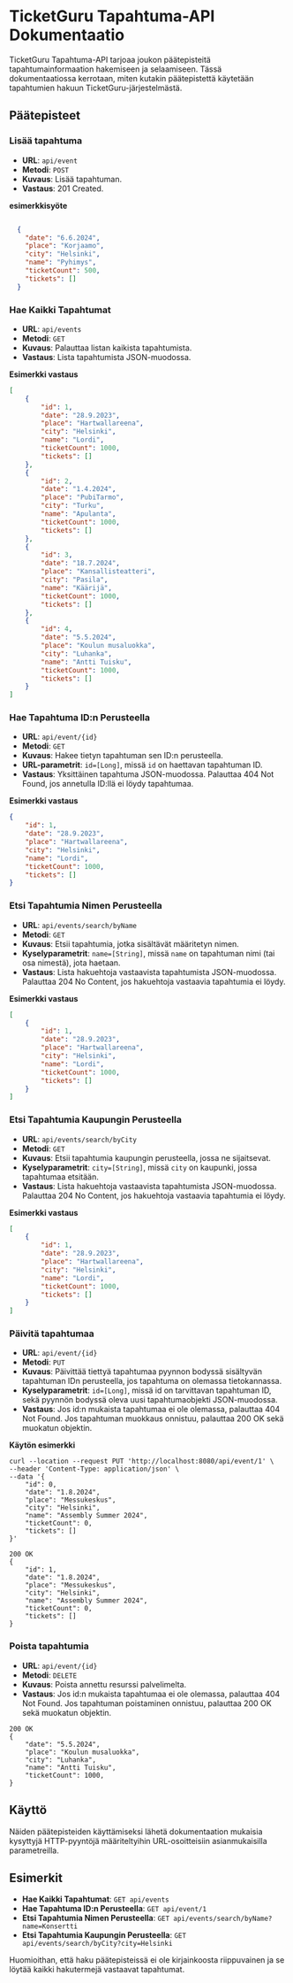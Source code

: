 
# TicketGuru Tapahtuma-API Dokumentaatio

TicketGuru Tapahtuma-API tarjoaa joukon päätepisteitä tapahtumainformaation hakemiseen ja selaamiseen. Tässä dokumentaatiossa kerrotaan, miten kutakin päätepistettä käytetään tapahtumien hakuun TicketGuru-järjestelmästä.

## Päätepisteet
### Lisää tapahtuma

- **URL**: `api/event`
- **Metodi**: `POST`
- **Kuvaus**: Lisää tapahtuman.
- **Vastaus**: 201 Created.

**esimerkkisyöte**
```json

  {
    "date": "6.6.2024",
    "place": "Korjaamo",
    "city": "Helsinki",
    "name": "Pyhimys",
    "ticketCount": 500,
    "tickets": []
  }

```

### Hae Kaikki Tapahtumat

- **URL**: `api/events`
- **Metodi**: `GET`
- **Kuvaus**: Palauttaa listan kaikista tapahtumista.
- **Vastaus**: Lista tapahtumista JSON-muodossa.

**Esimerkki vastaus**

```json
[
    {
        "id": 1,
        "date": "28.9.2023",
        "place": "Hartwallareena",
        "city": "Helsinki",
        "name": "Lordi",
        "ticketCount": 1000,
        "tickets": []
    },
    {
        "id": 2,
        "date": "1.4.2024",
        "place": "PubiTarmo",
        "city": "Turku",
        "name": "Apulanta",
        "ticketCount": 1000,
        "tickets": []
    },
    {
        "id": 3,
        "date": "18.7.2024",
        "place": "Kansallisteatteri",
        "city": "Pasila",
        "name": "Käärijä",
        "ticketCount": 1000,
        "tickets": []
    },
    {
        "id": 4,
        "date": "5.5.2024",
        "place": "Koulun musaluokka",
        "city": "Luhanka",
        "name": "Antti Tuisku",
        "ticketCount": 1000,
        "tickets": []
    }
]
```

### Hae Tapahtuma ID:n Perusteella

- **URL**: `api/event/{id}`
- **Metodi**: `GET`
- **Kuvaus**: Hakee tietyn tapahtuman sen ID:n perusteella.
- **URL-parametrit**: `id=[Long]`, missä `id` on haettavan tapahtuman ID.
- **Vastaus**: Yksittäinen tapahtuma JSON-muodossa. Palauttaa 404 Not Found, jos annetulla ID:llä ei löydy tapahtumaa.

**Esimerkki vastaus**

```json
{
    "id": 1,
    "date": "28.9.2023",
    "place": "Hartwallareena",
    "city": "Helsinki",
    "name": "Lordi",
    "ticketCount": 1000,
    "tickets": []
}
```

### Etsi Tapahtumia Nimen Perusteella

- **URL**: `api/events/search/byName`
- **Metodi**: `GET`
- **Kuvaus**: Etsii tapahtumia, jotka sisältävät määritetyn nimen.
- **Kyselyparametrit**: `name=[String]`, missä `name` on tapahtuman nimi (tai osa nimestä), jota haetaan.
- **Vastaus**: Lista hakuehtoja vastaavista tapahtumista JSON-muodossa. Palauttaa 204 No Content, jos hakuehtoja vastaavia tapahtumia ei löydy.

**Esimerkki vastaus**

```json
[
    {
        "id": 1,
        "date": "28.9.2023",
        "place": "Hartwallareena",
        "city": "Helsinki",
        "name": "Lordi",
        "ticketCount": 1000,
        "tickets": []
    }
]
```

### Etsi Tapahtumia Kaupungin Perusteella

- **URL**: `api/events/search/byCity`
- **Metodi**: `GET`
- **Kuvaus**: Etsii tapahtumia kaupungin perusteella, jossa ne sijaitsevat.
- **Kyselyparametrit**: `city=[String]`, missä `city` on kaupunki, jossa tapahtumaa etsitään.
- **Vastaus**: Lista hakuehtoja vastaavista tapahtumista JSON-muodossa. Palauttaa 204 No Content, jos hakuehtoja vastaavia tapahtumia ei löydy.

**Esimerkki vastaus**

```json
[
    {
        "id": 1,
        "date": "28.9.2023",
        "place": "Hartwallareena",
        "city": "Helsinki",
        "name": "Lordi",
        "ticketCount": 1000,
        "tickets": []
    }
]
```

### Päivitä tapahtumaa
- **URL**: `api/event/{id}`
- **Metodi**: `PUT`
- **Kuvaus**: Päivittää tiettyä tapahtumaa pyynnon bodyssä sisältyvän tapahtuman IDn perusteella, jos tapahtuma on olemassa tietokannassa.
- **Kyselyparametrit**: `id=[Long]`, missä id on tarvittavan tapahtuman ID, sekä pyynnön bodyssä oleva uusi tapahtumaobjekti JSON-muodossa.
- **Vastaus**: Jos id:n mukaista tapahtumaa ei ole olemassa, palauttaa 404 Not Found. Jos tapahtuman muokkaus onnistuu, palauttaa 200 OK sekä muokatun objektin.

**Käytön esimerkki**
```
curl --location --request PUT 'http://localhost:8080/api/event/1' \
--header 'Content-Type: application/json' \
--data '{
    "id": 0,
    "date": "1.8.2024",
    "place": "Messukeskus",
    "city": "Helsinki",
    "name": "Assembly Summer 2024",
    "ticketCount": 0,
    "tickets": []
}'
```

```
200 OK
{
    "id": 1,
    "date": "1.8.2024",
    "place": "Messukeskus",
    "city": "Helsinki",
    "name": "Assembly Summer 2024",
    "ticketCount": 0,
    "tickets": []
}
```
### Poista tapahtumia
- **URL**: `api/event/{id}`
- **Metodi**: `DELETE`
- **Kuvaus**: Poista annettu resurssi palvelimelta.
- **Vastaus**: Jos id:n mukaista tapahtumaa ei ole olemassa, palauttaa 404 Not Found. Jos tapahtuman poistaminen onnistuu, palauttaa 200 OK sekä muokatun objektin.

```
200 OK
{
    "date": "5.5.2024",
    "place": "Koulun musaluokka",
    "city": "Luhanka",
    "name": "Antti Tuisku",
    "ticketCount": 1000,
}
```


## Käyttö

Näiden päätepisteiden käyttämiseksi lähetä dokumentaation mukaisia kysyttyjä HTTP-pyyntöjä määriteltyihin URL-osoitteisiin asianmukaisilla parametreilla.

## Esimerkit

- **Hae Kaikki Tapahtumat**: `GET api/events`
- **Hae Tapahtuma ID:n Perusteella**: `GET api/event/1`
- **Etsi Tapahtumia Nimen Perusteella**: `GET api/events/search/byName?name=Konsertti`
- **Etsi Tapahtumia Kaupungin Perusteella**: `GET api/events/search/byCity?city=Helsinki`

Huomioithan, että haku päätepisteissä ei ole kirjainkoosta riippuvainen ja se löytää kaikki hakutermejä vastaavat tapahtumat.
